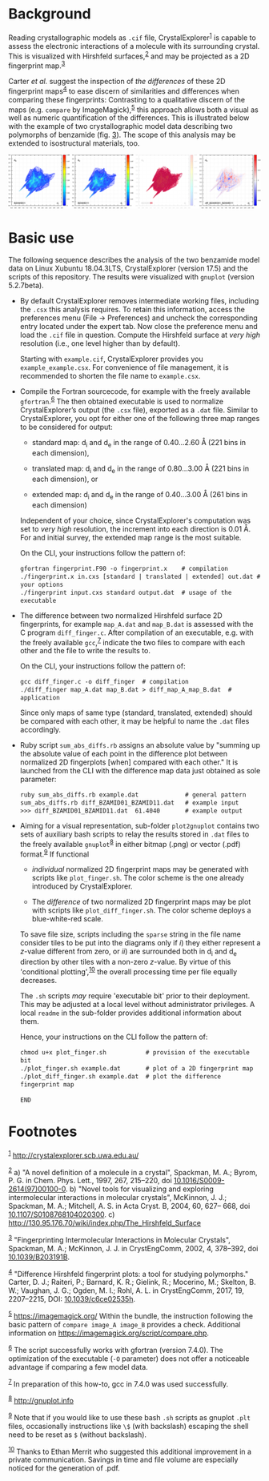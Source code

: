 

# Background

Reading crystallographic models as `.cif` file,
CrystalExplorer<sup><a id="fnr.1" class="footref" href="#fn.1">1</a></sup> is capable to assess the electronic
interactions of a molecule with its surrounding crystal.  This is
visualized with Hirshfeld surfaces,<sup><a id="fnr.2" class="footref" href="#fn.2">2</a></sup> and may be projected as a
2D fingerprint map.<sup><a id="fnr.3" class="footref" href="#fn.3">3</a></sup>

Carter *et al.* suggest the inspection of *the differences* of these
2D fingerprint maps<sup><a id="fnr.4" class="footref" href="#fn.4">4</a></sup> to ease discern of similarities and
differences when comparing these fingerprints: Contrasting to a
qualitative discern of the maps (e.g. `compare` by
ImageMagick),<sup><a id="fnr.5" class="footref" href="#fn.5">5</a></sup> this approach allows both a visual as well as
numeric quantification of the differences.  This is illustrated
below with the example of two crystallographic model data describing
two polymorphs of benzamide (fig. [3](#org7506e6a)).  The scope of this
analysis may be extended to isostructural materials, too.

![img](./alignment.png "2D fingerprint maps of Hirshfeld surfaces for CCDC model BZAMID01 and BZAMID11 (left and left center), derived from the analysis by CrystalExplorer at *very high* resolution (d<sub>e</sub> and d<sub>i</sub> in the range of 0.40(0.01)3.00 &Aring;).  Qualitative difference assignment by superposition as provided by ImageMagick (right center).  Simultaneous qualitative and quantitative spatial information provided by the *difference map* generated with the scripts of this repository.")


# Basic use

The following sequence describes the analysis of the two benzamide
model data on Linux Xubuntu 18.04.3LTS, CrystalExplorer
(version 17.5) and the scripts of this repository.  The results were
visualized with `gnuplot` (version 5.2.7beta).

-   By default CrystalExplorer removes intermediate working files,
    including the `.csx` this analysis requires.  To retain this
    information, access the preferences menu (File -> Preferences) and
    uncheck the corresponding entry located under the expert tab. Now
    close the preference menu and load the `.cif` file in question.
    Compute the Hirshfeld surface at *very high* resolution (i.e., one
    level higher than by default).
    
    Starting with `example.cif`, CrystalExplorer provides you
    `example_example.csx`.  For convenience of file management, it is
    recommended to shorten the file name to `example.csx`.

-   Compile the Fortran sourcecode, for example with the freely
    available `gfortran`.<sup><a id="fnr.6" class="footref" href="#fn.6">6</a></sup> The then obtained executable is used
    to normalize CrystalExplorer’s output (the `.csx` file), exported
    as a `.dat` file. Similar to CrystalExplorer, you opt for either
    one of the following three map ranges to be considered for output:
    
    -   standard map: d<sub>i</sub> and d<sub>e</sub> in the range of 0.40&#x2026;2.60 &Aring;
        (221 bins in each dimension),
    
    -   translated map: d<sub>i</sub> and d<sub>e</sub> in the range of 0.80&#x2026;3.00 &Aring;
        (221 bins in each dimension), or
    
    -   extended map: d<sub>i</sub> and d<sub>e</sub> in the range of 0.40&#x2026;3.00 &Aring;
        (261 bins in each dimension)
    
    Independent of your choice, since CrystalExplorer's computation
    was set to *very high* resolution, the increment into each
    direction is 0.01 &Aring;. For and initial survey, the extended map
    range is the most suitable.
    
    On the CLI, your instructions follow the pattern of:
    
        gfortran fingerprint.F90 -o fingerprint.x    # compilation
        ./fingerprint.x in.cxs [standard | translated | extended] out.dat # your options
        ./fingerprint input.cxs standard output.dat  # usage of the executable

-   The difference between two normalized Hirshfeld surface 2D
    fingerprints, for example `map_A.dat` and `map_B.dat` is assessed
    with the C program `diff_finger.c`.  After compilation of an
    executable, e.g. with the freely available `gcc`,<sup><a id="fnr.7" class="footref" href="#fn.7">7</a></sup> indicate
    the two files to compare with each other and the file to write the
    results to.
    
    On the CLI, your instructions follow the pattern of:
    
        gcc diff_finger.c -o diff_finger  # compilation
        ./diff_finger map_A.dat map_B.dat > diff_map_A_map_B.dat  # application
    
    Since only maps of same type (standard, translated, extended)
    should be compared with each other, it may be helpful to name the
    `.dat` files accordingly.

-   Ruby script `sum_abs_diffs.rb` assigns an absolute value by
    "summing up the absolute value of each point in the difference
    plot between normalized 2D fingerplots [when] compared with each
    other."  It is launched from the CLI with the difference map data
    just obtained as sole parameter:
    
        ruby sum_abs_diffs.rb example.dat             # general pattern
        sum_abs_diffs.rb diff_BZAMID01_BZAMID11.dat   # example input
        >>> diff_BZAMID01_BZAMID11.dat  61.4040       # example output

-   Aiming for a visual representation, sub-folder `plot2gnuplot`
    contains two sets of auxiliary bash scripts to relay the results
    stored in `.dat` files to the freely available `gnuplot`<sup><a id="fnr.8" class="footref" href="#fn.8">8</a></sup> in
    either bitmap (.png) or vector (.pdf) format.<sup><a id="fnr.9" class="footref" href="#fn.9">9</a></sup> If functional
    
    -   *individual* normalized 2D fingerprint maps may be generated
        with scripts like `plot_finger.sh`.  The color scheme is the one
        already introduced by CrystalExplorer.
    
    -   The *difference* of two normalized 2D fingerprint maps may be
        plot with scripts like `plot_diff_finger.sh`.  The color scheme
        deploys a blue-white-red scale.
    
    To save file size, scripts including the `sparse` string in the
    file name consider tiles to be put into the diagrams only if *i*)
    they either represent a *z*-value different from zero, or *ii*)
    are surrounded both in d<sub>i</sub> and d<sub>e</sub> direction by other tiles with a
    non-zero *z*-value.  By virtue of this 'conditional
    plotting',<sup><a id="fnr.10" class="footref" href="#fn.10">10</a></sup> the overall processing time per file equally
    decreases.
    
    The `.sh` scripts *may* require 'executable bit' prior to their
    deployment.  This may be adjusted at a local level without
    administrator privileges.  A local `readme` in the sub-folder
    provides additional information about them.
    
    Hence, your instructions on the CLI follow the pattern of:
    
        chmod u+x plot_finger.sh           # provision of the executable bit
        ./plot_finger.sh example.dat       # plot of a 2D fingerprint map
        ./plot_diff_finger.sh example.dat  # plot the difference fingerprint map
    
    `END`


# Footnotes

<sup><a id="fn.1" href="#fnr.1">1</a></sup> <http://crystalexplorer.scb.uwa.edu.au/>

<sup><a id="fn.2" href="#fnr.2">2</a></sup> a) "A novel definition of a molecule in a crystal", Spackman,
M. A.; Byrom, P. G. in Chem. Phys. Lett., 1997, 267, 215&#x2013;220, doi
[10.1016/S0009-2614(97)00100-0](https://www.sciencedirect.com/science/article/pii/S0009261497001000?via%3Dihub). b) "Novel tools for visualizing and
exploring intermolecular interactions in molecular crystals",
McKinnon, J. J.; Spackman, M. A.; Mitchell, A. S. in Acta Cryst. B,
2004, 60, 627&#x2013; 668, doi [10.1107/S0108768104020300](http://scripts.iucr.org/cgi-bin/paper?S0108768104020300). c)
<http://130.95.176.70/wiki/index.php/The_Hirshfeld_Surface>

<sup><a id="fn.3" href="#fnr.3">3</a></sup> "Fingerprinting Intermolecular Interactions in Molecular
Crystals", Spackman, M. A.; McKinnon, J. J. in CrystEngComm, 2002, 4,
378&#x2013;392, doi [10.1039/B203191B](https://pubs.rsc.org/en/content/articlelanding/2002/ce/b203191b#!divAbstract).

<sup><a id="fn.4" href="#fnr.4">4</a></sup> "Difference Hirshfeld fingerprint plots: a tool for studying
polymorphs." Carter, D. J.; Raiteri, P.; Barnard, K. R.; Gielink, R.;
Mocerino, M.; Skelton, B. W.; Vaughan, J. G.; Ogden, M. I.; Rohl,
A. L. in CrystEngComm, 2017, 19, 2207&#x2013;2215, DOI: [10.1039/c6ce02535h](https://pubs.rsc.org/en/content/articlelanding/2017/ce/c6ce02535h#!divAbstract).

<sup><a id="fn.5" href="#fnr.5">5</a></sup> <https://imagemagick.org/> Within the bundle, the instruction
following the basic pattern of `compare image_A image_B` provides a
check.  Additional information on
<https://imagemagick.org/script/compare.php>.

<sup><a id="fn.6" href="#fnr.6">6</a></sup> The script successfully works with gfortran (version 7.4.0).
The optimization of the executable (`-O` parameter) does not offer a
noticeable advantage if comparing a few model data.

<sup><a id="fn.7" href="#fnr.7">7</a></sup> In preparation of this how-to, gcc in 7.4.0 was used
successfully.

<sup><a id="fn.8" href="#fnr.8">8</a></sup> <http://gnuplot.info>

<sup><a id="fn.9" href="#fnr.9">9</a></sup> Note that if you would like to use these bash `.sh` scripts as
gnuplot `.plt` files, occasionally instructions like `\$` (with
backslash) escaping the shell need to be reset as `$` (without
backslash).

<sup><a id="fn.10" href="#fnr.10">10</a></sup> Thanks to Ethan Merrit who suggested this additional
improvement in a private communication.  Savings in time and file
volume are especially noticed for the generation of .pdf.
